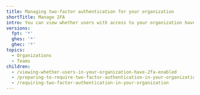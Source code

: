 ```yaml
---
title: Managing two-factor authentication for your organization
shortTitle: Manage 2FA
intro: You can view whether users with access to your organization have two-factor authentication (2FA) enabled and require 2FA.
versions:
  fpt: '*'
  ghes: '*'
  ghec: '*'
topics:
  - Organizations
  - Teams
children:
  - /viewing-whether-users-in-your-organization-have-2fa-enabled
  - /preparing-to-require-two-factor-authentication-in-your-organization
  - /requiring-two-factor-authentication-in-your-organization
---
```


